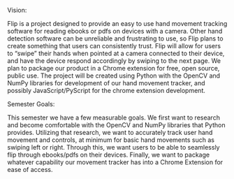 Vision:

Flip is a project designed to provide an easy to use hand movement tracking software for reading ebooks or pdfs on devices with a camera. Other hand detection software can be unreliable and frustrating to use, so Flip plans to create something that users can consistently trust. Flip will allow for users to “swipe” their hands when pointed at a camera connected to their device, and have the device respond accordingly by swiping to the next page. We plan to package our product in a Chrome extension for free, open source, public use. The project will be created using Python with the OpenCV and NumPy libraries for development of our hand movement tracker, and possibly JavaScript/PyScript for the chrome extension development. 

Semester Goals:

This semester we have a few measurable goals. We first want to research and become comfortable with the OpenCV and NumPy libraries that Python provides. Utilizing that research,  we want to accurately track user hand movement and controls, at minimum for basic hand movements such as swiping left or right. Through this, we want users to be able to seamlessly flip through ebooks/pdfs on their devices. Finally, we want to package whatever capability our movement tracker has into a Chrome Extension for ease of access.
